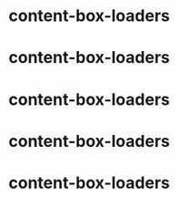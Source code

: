 # content-box-loaders
# content-box-loaders
# content-box-loaders
# content-box-loaders
# content-box-loaders
